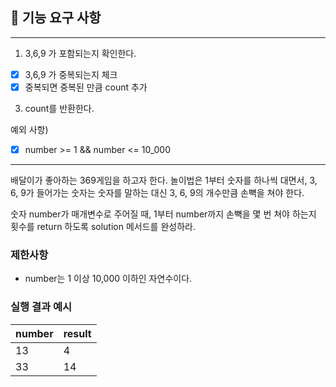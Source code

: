 ## 🚀 기능 요구 사항

--------------------------------------------
1. 3,6,9 가 포함되는지 확인한다.
- [x] 3,6,9 가 중복되는지 체크
- [x] 중복되면 중복된 만큼 count 추가
3. count를 반환한다.

예외 사항)
- [x] number >= 1 && number <= 10_000
--------------------------------------------

배달이가 좋아하는 369게임을 하고자 한다. 놀이법은 1부터 숫자를 하나씩 대면서, 3, 6, 9가 들어가는 숫자는 숫자를 말하는 대신 3, 6, 9의 개수만큼 손뼉을 쳐야 한다.

숫자 number가 매개변수로 주어질 때, 1부터 number까지 손뼉을 몇 번 쳐야 하는지 횟수를 return 하도록 solution 메서드를 완성하라.

### 제한사항

- number는 1 이상 10,000 이하인 자연수이다.

### 실행 결과 예시

| number | result |
| --- | --- |
| 13 | 4 |
| 33 | 14 |
